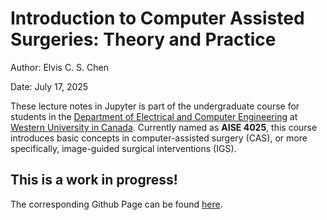 # Introduction to Computer Assisted Surgeries: Theory and Practice

Author: Elvis C. S. Chen

Date: July 17, 2025


These lecture notes in Jupyter is part of the undergraduate course for students in the [Department of Electrical and Computer Engineering](https://www.eng.uwo.ca/electrical/) at [Western University in Canada](https://www.uwo.ca/). Currently named as **AISE 4025**, this course introduces basic concepts in computer-assisted surgery (CAS), or more specifically, image-guided surgical interventions (IGS).

## This is a work in progress!

The corresponding Github Page can be found [here](https://cheneuwo.github.io/CAS_Book/intro.html).